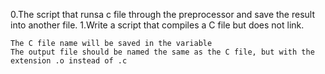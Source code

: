 0.The script that runsa c file through the preprocessor and save the result into another file.
1.Write a script that compiles a C file but does not link.

    The C file name will be saved in the variable 
    The output file should be named the same as the C file, but with the extension .o instead of .c
